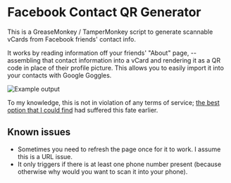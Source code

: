 # Facebook Contact QR Generator
This is a GreaseMonkey / TamperMonkey script to generate scannable vCards from Facebook friends' contact info.

It works by reading information off your friends' "About" page, -- assembling that contact information into a vCard and rendering it as a QR code in place of their profile picture.  This allows you to easily import it into your contacts with Google Goggles.

![Example output](https://raw.githubusercontent.com/ifreecarve/facebook-contact-qr-generator/master/doc/facebook-contact-qr-generator-example.jpg)

To my knowledge, this is not in violation of any terms of service; [the best option that I could find](http://techcrunch.com/2010/11/26/the-address-book-wars-continue-facebook-contact-scraping-chrome-extension-taken-down/) had suffered this fate earlier.

## Known issues
* Sometimes you need to refresh the page once for it to work.  I assume this is a URL issue.
* It only triggers if there is at least one phone number present (because otherwise why would you want to scan it into your phone).